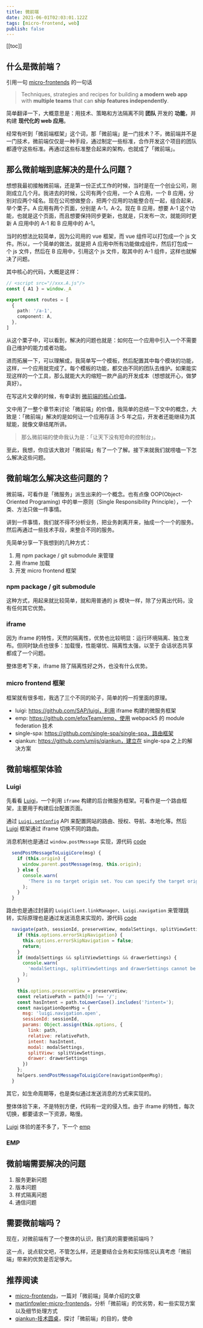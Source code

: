 ```yaml
---
title: 微前端
date: 2021-06-01T02:03:01.122Z
tags: [micro-frontend, web]
publish: false
---
```


[[toc]]

## 什么是微前端？

引用一句 [micro-frontends] 的一句话

> Techniques, strategies and recipes for building **a modern web app** with **multiple teams** that can **ship features independently**.

简单翻译一下，大概意思是：用技术、策略和方法隔离不同 **团队** 开发的 **功能**，并构建 **现代化的 web 应用**。

经常有听到「微前端框架」这个词，那「微前端」是一门技术？不，微前端并不是一门技术，微前端仅仅是一种手段，通过制定一些标准，合作开发这个项目的团队都遵守这些标准。再通过这些标准整合起来的架构，也就成了「微前端」。

## 那么微前端到底解决的是什么问题？

想想我最初接触微前端，还是第一份正式工作的时候，当时是在一个创业公司，刚刚成立几个月。我进去的时候，公司有两个应用，一个 A 应用，一个 B 应用，分别对应两个域名。现在公司想做整合，把两个应用的功能整合在一起，组合起来，举个栗子。A 应用有两个页面，分别是 A-1，A-2。现在 B 应用，想要 A-1 这个功能，也就是这个页面，而且想要保持同步更新，也就是，只发布一次，就能同时更新 A 应用中的 A-1 和 B 应用中的 A-1。

当时的想法比较简单，因为公司用的 vue 框架，而 vue 组件可以打包成一个 js 文件。所以，一个简单的做法，就是把 A 应用中所有功能做成组件，然后打包成一个 js 文件，然后在 B 应用中，引用这个 js 文件，取其中的 A-1 组件，这样也就解决了问题。

其中核心的代码，大概是这样：

```ts
// <script src="//xxx.A.js"/>
const { A1 } = window._A

export const routes = [
  {
    path: '/a-1',
    component: A,
  },
]
```

从这个栗子中，可以看到，解决的问题也就是：如何在一个应用中引入一个不需要自己维护的能力或者功能。

进而拓展一下，可以理解成，我简单写一个模板，然后配置其中每个模块的功能，这样，一个应用就完成了。每个模板的功能，都交由不同的团队去维护。如果能实现这样的一个工具，那么就能大大的缩短一款产品的开发成本（想想就开心，做梦真好）。

在写这片文章的时候，有幸读到 [微前端的核心价值](https://www.yuque.com/kuitos/gky7yw/rhduwc)。

文中用了一整个章节来讨论「微前端」的价值，我简单的总结一下文中的概念，大致是：「微前端」解决的是如何让一个应用存活 3-5 年之后，开发者还能继续为其赋能，就像文章结尾所讲。

> 那么微前端的使命我认为是：「让天下没有短命的控制台」。

至此，我想，你应该大致对「微前端」有了一个了解。接下来就我们就唠嗑一下怎么解决这些问题。

## 微前端怎么解决这些问题的？

微前端，可看作是「微服务」派生出来的一个概念。也有点像 OOP(Object-Oriented Programing) 中的单一原则（Single Responsibility Principle），一个类、方法只做一件事情。

讲到一件事情，我们就不得不分析业务，把业务剥离开来，抽成一个一个的服务。然后再通过一些技术手段，来整合不同的服务。

先简单分享一下我想到的几种方式：

1. 用 npm package / git submodule 来管理
2. 用 iframe 加载
3. 开发 micro frontend 框架

### npm package / git submodule

这种方式，用起来就比较简单，就和用普通的 js 模块一样，除了分离出代码，没有任何其它优势。

### iframe

因为 iframe 的特性，天然的隔离性，优势也比较明显：运行环境隔离、独立发布。但同时缺点也很多：加载慢，性能堪忧、隔离性太强，以至于
会话状态共享都成了一个问题。

整体思考下来，iframe 除了隔离性好之外，也没有什么优势。

### micro frontend 框架

框架就有很多啦，我选了三个不同的轮子，简单的捋一捋里面的原理。

- luigi: https://github.com/SAP/luigi，利用 iframe 构建的微服务框架
- emp: https://github.com/efoxTeam/emp，使用 webpack5 的 module federation 技术
- single-spa: https://github.com/single-spa/single-spa，路由框架
- qiankun: https://github.com/umijs/qiankun，建立在 single-spa 之上的解决方案

## 微前端框架体验

### Luigi

先看看 [Luigi]，一个利用 `iframe` 构建的后台微服务框架。可看作是一个路由框架，主要用于构建后台配置页面。

通过 [`Luigi.setConfig`](https://docs.luigi-project.io/docs/luigi-core-api?section=luigi-config) API 来配置网站的路由、授权、导航、本地化等。然后 [Luigi] 框架通过 iframe 切换不同的路由。

消息机制也是通过 `window.postMessage` 实现，源代码 [code](https://github.com/SAP/luigi/blob/883c3924cf2ae83fce400cbfd7bf84f8c11359d7/client/src/helpers.js#L111-L119)

```js
  sendPostMessageToLuigiCore(msg) {
    if (this.origin) {
      window.parent.postMessage(msg, this.origin);
    } else {
      console.warn(
        'There is no target origin set. You can specify the target origin by calling LuigiClient.setTargetOrigin("targetorigin") in your micro frontend.'
      );
    }
  }
```

路由也是通过封装的 `LuigiClient.linkManager`、`Luigi.navigation` 来管理跳转，实际原理也是通过发送消息来实现的，源代码 [code](https://github.com/SAP/luigi/blob/883c3924cf2ae83fce400cbfd7bf84f8c11359d7/client/src/linkManager.js#L56-L83)

```js
  navigate(path, sessionId, preserveView, modalSettings, splitViewSettings, drawerSettings) {
    if (this.options.errorSkipNavigation) {
      this.options.errorSkipNavigation = false;
      return;
    }
    if (modalSettings && splitViewSettings && drawerSettings) {
      console.warn(
        'modalSettings, splitViewSettings and drawerSettings cannot be used together. Only modal setting will be taken into account.'
      );
    }

    this.options.preserveView = preserveView;
    const relativePath = path[0] !== '/';
    const hasIntent = path.toLowerCase().includes('?intent=');
    const navigationOpenMsg = {
      msg: 'luigi.navigation.open',
      sessionId: sessionId,
      params: Object.assign(this.options, {
        link: path,
        relative: relativePath,
        intent: hasIntent,
        modal: modalSettings,
        splitView: splitViewSettings,
        drawer: drawerSettings
      })
    };
    helpers.sendPostMessageToLuigiCore(navigationOpenMsg);
  }
```

其它，如生命周期等，也是类似通过发送消息的方式来实现的。

整体体验下来，不是特别方便，代码有一定的侵入性。由于 iframe 的特性，每次切换，都要请求一下资源，略慢。

[Luigi] 体验的差不多了，下一个 [emp]

### EMP

## 微前端需要解决的问题

1. 服务更新问题
2. 版本问题
3. 样式隔离问题
4. 通信问题

## 需要微前端吗？

现在，对微前端有了一个整体的认识，我们真的需要微前端吗？

这一点，说点软文吧，不管怎么样，还是要结合业务和实际情况认真考虑「微前端」带来的优势是否足够大。

## 推荐阅读

- [micro-frontends]，一篇对「微前端」简单介绍的文章
- [martinfowler-micro-frontends]，分析「微前端」的优劣势，和一些实现方案以及细节处理方式
- [qiankun-技术圆桌]，探讨「微前端」的目的，使命

[micro-frontends]: https://micro-frontends.org/
[martinfowler-micro-frontends]: https://martinfowler.com/articles/micro-frontends.html
[web-component]: https://developer.mozilla.org/en-US/docs/Web/Web_Components
[qiankun-技术圆桌]: https://www.yuque.com/kuitos/gky7yw/rhduwc
[webpack-module-federation]: https://webpack.js.org/concepts/module-federation/
[luigi]: https://github.com/SAP/luigi
[emp]: https://github.com/efoxTeam/emp
[single-spa]: https://github.com/single-spa/single-spa
[qiankun]: https://github.com/umijs/qiankun
